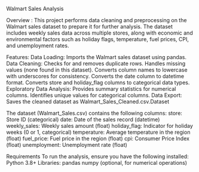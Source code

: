 Walmart Sales Analysis

Overview :
This project performs data cleaning and preprocessing on the Walmart sales dataset to prepare it for further analysis. The dataset includes weekly sales data across multiple stores, along with economic and environmental factors such as holiday flags, temperature, fuel prices, CPI, and unemployment rates.

Features:
Data Loading: Imports the Walmart sales dataset using pandas.
Data Cleaning:
Checks for and removes duplicate rows.
Handles missing values (none found in this dataset).
Converts column names to lowercase with underscores for consistency.
Converts the date column to datetime format.
Converts store and holiday_flag columns to categorical data types.
Exploratory Data Analysis:
Provides summary statistics for numerical columns.
Identifies unique values for categorical columns.
Data Export: Saves the cleaned dataset as Walmart_Sales_Cleaned.csv.Dataset

The dataset (Walmart_Sales.csv) contains the following columns:
store: Store ID (categorical)
date: Date of the sales record (datetime)
weekly_sales: Weekly sales amount (float)
holiday_flag: Indicator for holiday weeks (0 or 1, categorical)
temperature: Average temperature in the region (float)
fuel_price: Fuel price in the region (float)
cpi: Consumer Price Index (float)
unemployment: Unemployment rate (float)

Requirements
To run the analysis, ensure you have the following installed:
Python 3.8+
Libraries:
pandas
numpy (optional, for numerical operations)
